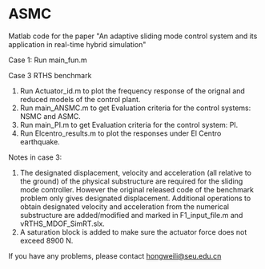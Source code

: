 # ASMC
Matlab code for the paper "An adaptive sliding mode control system and its application in real-time hybrid simulation"

Case 1:
Run main_fun.m

Case 3 RTHS benchmark
1. Run Actuator_id.m to plot the frequency response of the orignal and reduced models of the control plant.
2. Run main_ANSMC.m to get Evaluation criteria for the control systems: NSMC and ASMC.
3. Run main_PI.m to get Evaluation criteria for the control system: PI.
4. Run Elcentro_results.m to plot the responses under El Centro earthquake.

Notes in case 3:
1. The designated displacement, velocity and acceleration (all relative to the ground) of the physical substructure are required for the sliding mode controller. However the original released code of the benchmark problem only gives designated displacement. Additional operations to obtain designated velocity and acceleration from the numerical substructure are added/modified and marked in F1_input_file.m and vRTHS_MDOF_SimRT.slx.
2. A saturation block is added to make sure the actuator force does not exceed 8900 N.

If you have any problems, please contact hongweili@seu.edu.cn
